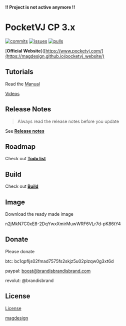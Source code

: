 **!! Project is not active anymore !!**

# PocketVJ CP 3.x

[![commits](https://img.shields.io/github/last-commit/magdesign/PocketVJ-CP-v3/master.svg?style=flat-square)](https://github.com/magdesign/PocketVJ-CP-v3/commits/master)
[![issues](https://img.shields.io/github/issues-raw/magdesign/PocketVJ-CP-v3.svg?style=flat-square)](https://github.com/magdesign/PocketVJ-CP-v3/issues)
[![pulls](https://img.shields.io/github/issues-pr-raw/magdesign/PocketVJ-CP-v3.svg?style=flat-square)](https://github.com/magdesign/PocketVJ-CP-v3/pulls)

[**Official Website**]([https://www.pocketvj.com/](https://magdesign.github.io/pocketvj_website/)

## Tutorials
        
Read the [Manual](https://html-preview.github.io/?url=https://raw.githubusercontent.com/magdesign/PocketVJ-CP-v3/refs/heads/master/docs/html/index.html)

[Videos](https://magdesign.github.io/pocketvj_website/pocketvj-rtc.html)

## Release Notes

> Always read the release notes before you update

See [**Release notes**](RELEASE_NOTES.md)

## Roadmap

Check out [**Todo list**](ROADMAP.md)

## Build

Check out [**Build**](./docs/build.md)

## Image

Download the ready made image

n2jMkN7C0xE8-2DqYwxXmirMuwWRF6VLr7d-pK86tY4

## Donate

Please donate

btc: bc1qpfljs02fmad7575fs2skjz5u02plzqw0g3xt6d

paypal: boost@brandisbrandisbrand.com

revolut:
@brandisbrand

## License

[License](https://github.com/magdesign/PocketVJ-CP-v3/blob/master/LICENSE.md)


[magdesign](https://magdesign.github.io)
